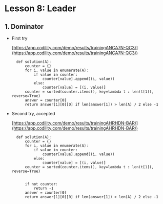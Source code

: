 # Lesson 8: Leader

## 1. Dominator

- First try

    [https://app.codility.com/demo/results/trainingANCA7N-QC3/](https://app.codility.com/demo/results/trainingANCA7N-QC3/)

        def solution(A):
            counter = {}
            for i, value in enumerate(A):
                if value in counter:
                    counter[value].append((i, value))
                else:
                    counter[value] = [(i, value)]
            counter = sorted(counter.items(), key=lambda t : len(t[1]), reverse=True)
            answer = counter[0]
            return answer[1][0][0] if len(answer[1]) > len(A) / 2 else -1

- Second try, accepted

    [https://app.codility.com/demo/results/trainingAHRHDN-BAR/](https://app.codility.com/demo/results/trainingAHRHDN-BAR/)

        def solution(A):
            counter = {}
            for i, value in enumerate(A):
                if value in counter:
                    counter[value].append((i, value))
                else:
                    counter[value] = [(i, value)]
            counter = sorted(counter.items(), key=lambda t : len(t[1]), reverse=True)


            if not counter:
                return -1
            answer = counter[0]
            return answer[1][0][0] if len(answer[1]) > len(A) / 2 else -1